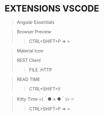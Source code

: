 # EXTENSIONS VSCODE

> Angular Essentials

> Browser Preview
>> CTRL+SHIFT+P => >

> Material Icon

> REST Client
>> FILE .HTTP

> READ TIME
>> CTRL+SHIFT+V

> Kitty Time =(＾● ⋏ ●＾)= ෆ
>> CTRL+SHIFT+P => >
